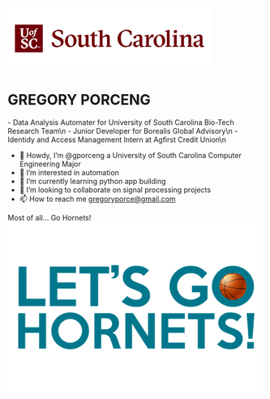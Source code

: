 
![alt text](https://github.com/gporceng/gporceng/blob/main/USC%20Bannarpng.png?raw=true)

<H1>GREGORY PORCENG</H1>
- Data Analysis Automater for University of South Carolina Bio-Tech Research Team\n
- Junior Developer for Borealis Global Advisory\n
- Identidy and Access Management Intern at Agfirst Credit Union\n

- 👋 Howdy, I’m @gporceng a University of South Carolina Computer Engineering Major
- 👀 I’m interested in automation
- 🌱 I’m currently learning python app building
- 💞️ I’m looking to collaborate on signal processing projects
- 📫 How to reach me gregoryporce@gmail.com

Most of all... Go Hornets!
![alt text](https://github.com/gporceng/gporceng/blob/main/letsgohornets.png?raw=true)
